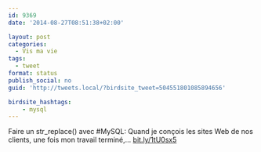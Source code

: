 ```yaml
---
id: 9369
date: '2014-08-27T08:51:38+02:00'

layout: post
categories:
  - Vis ma vie
tags:
  - tweet
format: status
publish_social: no
guid: 'http://tweets.local/?birdsite_tweet=504551801085894656'

birdsite_hashtags:
    - mysql
---
```


Faire un str\_replace() avec #MySQL: Quand je conçois les sites Web de nos clients, une fois mon travail terminé,… [bit.ly/1tU0sx5](http://bit.ly/1tU0sx5)